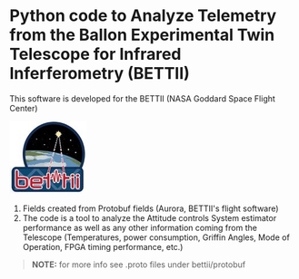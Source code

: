 #  Python code to Analyze Telemetry from the Ballon Experimental Twin Telescope for Infrared Inferferometry (BETTII)
This software is developed for the BETTII (NASA Goddard Space Flight Center)

![Flight Data Analysis](bettii.png)

1. Fields created from Protobuf fields (Aurora, BETTII's flight software)
2. The code is a tool to analyze the Attitude controls System estimator performance as well as any other information coming from the Telescope (Temperatures, power consumption, Griffin Angles, Mode of Operation, FPGA timing performance, etc.)

>**NOTE:** for more info see .proto files under bettii/protobuf
